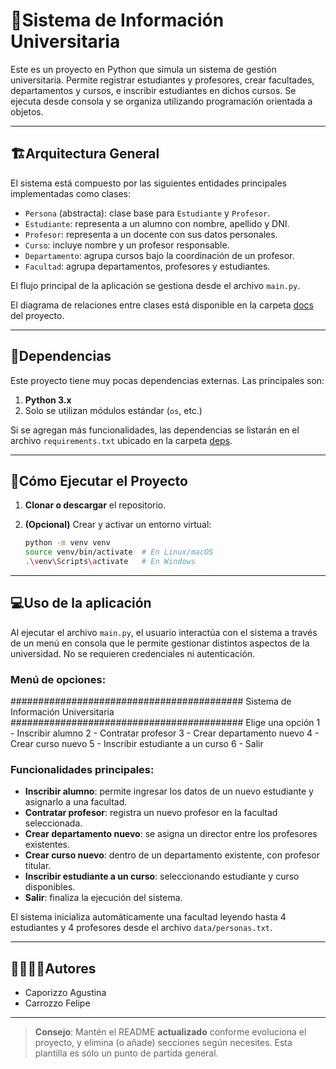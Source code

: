 # 🐍Sistema de Información Universitaria

Este es un proyecto en Python que simula un sistema de gestión universitaria. Permite registrar estudiantes y profesores, crear facultades, departamentos y cursos, e inscribir estudiantes en dichos cursos. Se ejecuta desde consola y se organiza utilizando programación orientada a objetos.

---

## 🏗Arquitectura General

El sistema está compuesto por las siguientes entidades principales implementadas como clases:

- `Persona` (abstracta): clase base para `Estudiante` y `Profesor`.
- `Estudiante`: representa a un alumno con nombre, apellido y DNI.
- `Profesor`: representa a un docente con sus datos personales.
- `Curso`: incluye nombre y un profesor responsable.
- `Departamento`: agrupa cursos bajo la coordinación de un profesor.
- `Facultad`: agrupa departamentos, profesores y estudiantes.

El flujo principal de la aplicación se gestiona desde el archivo `main.py`.

El diagrama de relaciones entre clases está disponible en la carpeta [docs](./docs) del proyecto.

---

## 📑Dependencias

Este proyecto tiene muy pocas dependencias externas. Las principales son:

1. **Python 3.x**
2. Solo se utilizan módulos estándar (`os`, etc.)

Si se agregan más funcionalidades, las dependencias se listarán en el archivo `requirements.txt` ubicado en la carpeta [deps](./deps).

---
## 🚀Cómo Ejecutar el Proyecto
1. **Clonar o descargar** el repositorio.

2. **(Opcional)** Crear y activar un entorno virtual:
   ```bash
   python -m venv venv
   source venv/bin/activate  # En Linux/macOS
   .\venv\Scripts\activate   # En Windows
---

## 💻Uso de la aplicación

Al ejecutar el archivo `main.py`, el usuario interactúa con el sistema a través de un menú en consola que le permite gestionar distintos aspectos de la universidad. No se requieren credenciales ni autenticación.

### Menú de opciones:
##########################################
Sistema de Información Universitaria
##########################################
Elige una opción
1 - Inscribir alumno
2 - Contratar profesor
3 - Crear departamento nuevo
4 - Crear curso nuevo
5 - Inscribir estudiante a un curso
6 - Salir

### Funcionalidades principales:

- **Inscribir alumno**: permite ingresar los datos de un nuevo estudiante y asignarlo a una facultad.
- **Contratar profesor**: registra un nuevo profesor en la facultad seleccionada.
- **Crear departamento nuevo**: se asigna un director entre los profesores existentes.
- **Crear curso nuevo**: dentro de un departamento existente, con profesor titular.
- **Inscribir estudiante a un curso**: seleccionando estudiante y curso disponibles.
- **Salir**: finaliza la ejecución del sistema.

El sistema inicializa automáticamente una facultad leyendo hasta 4 estudiantes y 4 profesores desde el archivo `data/personas.txt`.

---

## 🙎‍♀️🙎‍♂️Autores

- Caporizzo Agustina
- Carrozzo Felipe

---

> **Consejo**: Mantén el README **actualizado** conforme evoluciona el proyecto, y elimina (o añade) secciones según necesites. Esta plantilla es sólo un punto de partida general.
